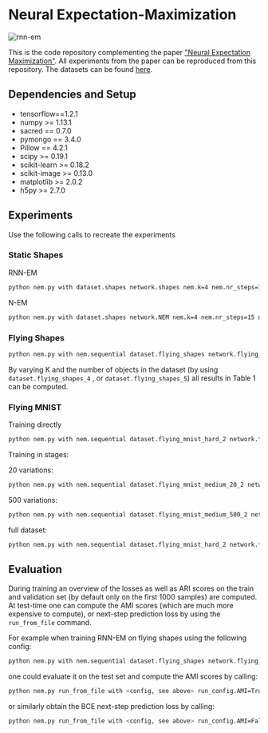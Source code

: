 # Neural Expectation-Maximization

![rnn-em](illustrations/flying_shapes.png)

This is the code repository complementing the paper ["Neural Expectation Maximization"](https://arxiv.org/abs/1708.03498). All experiments from the paper
can be reproduced from this repository. The datasets can be found [here](https://www.dropbox.com/sh/1ue3lrfvbhhkt6s/AAB6WiZzH_mAtCjW6b9okMGea?dl=0).

## Dependencies and Setup

- tensorflow==1.2.1
- numpy >= 1.13.1
- sacred == 0.7.0
- pymongo == 3.4.0
- Pillow == 4.2.1
- scipy >= 0.19.1
- scikit-learn >= 0.18.2
- scikit-image >= 0.13.0
- matplotlib >= 2.0.2
- h5py >= 2.7.0

## Experiments 

Use the following calls to recreate the experiments

### Static Shapes

RNN-EM

```bash
python nem.py with dataset.shapes network.shapes nem.k=4 nem.nr_steps=15 noise.prob=0.1
```

N-EM 

```bash
python nem.py with dataset.shapes network.NEM nem.k=4 nem.nr_steps=15 noise.prob=0.1
```

### Flying Shapes

```bash
python nem.py with nem.sequential dataset.flying_shapes network.flying_shapes nem.k=3 nem.nr_steps=20
```

By varying K and the number of objects in the dataset (by using `dataset.flying_shapes_4`
, or `dataset.flying_shapes_5`)
all results in Table 1 can be computed.

### Flying MNIST

Training directly 

```bash 
python nem.py with nem.sequential dataset.flying_mnist_hard_2 network.flying_mnist nem.k=2 nem.nr_steps=20 nem.loss_inter_weight=0.2 training.params.learning_rate=0.0005
```

Training in stages:

20 variations:

```bash 
python nem.py with nem.sequential dataset.flying_mnist_medium_20_2 network.flying_mnist nem.k=2 nem.nr_steps=20 nem.loss_inter_weight=0.2
```

500 variations:

```bash 
python nem.py with nem.sequential dataset.flying_mnist_medium_500_2 network.flying_mnist nem.k=2 nem.nr_steps=20 nem.loss_inter_weight=0.2 training.params.learning_rate=0.0005 net_path=debug_out/best
```

full dataset:

```bash 
python nem.py with nem.sequential dataset.flying_mnist_hard_2 network.flying_mnist nem.k=2 nem.nr_steps=20 nem.loss_inter_weight=0.2 training.params.learning_rate=0.0005 net_path=debug_out/best
```

## Evaluation 

During training an overview of the losses as well as ARI scores on the train and validation set 
(by default only on the first 1000 samples) are computed. At test-time one can compute the AMI scores 
(which are much more expensive to compute), or next-step prediction loss by using the `run_from_file` command. 
 
For example when training RNN-EM on flying shapes using the following config: 
 
```bash 
python nem.py with nem.sequential dataset.flying_shapes network.flying_shapes nem.k=3 nem.nr_steps=20
```

one could evaluate it on the test set and compute the AMI scores by calling:

```bash 
python nem.py run_from_file with <config, see above> run_config.AMI=True
```

or similarly obtain the BCE next-step prediction loss by calling: 

```bash 
python nem.py run_from_file with <config, see above> run_config.AMI=False
```
